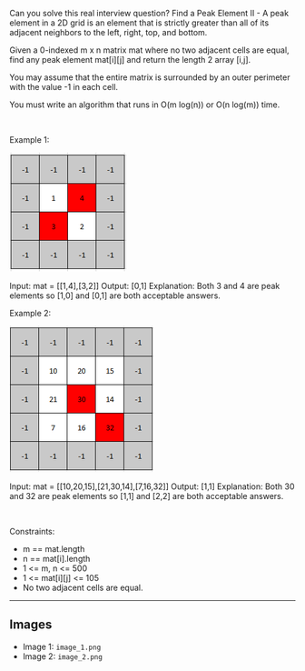Can you solve this real interview question? Find a Peak Element II - A peak element in a 2D grid is an element that is strictly greater than all of its adjacent neighbors to the left, right, top, and bottom.

Given a 0-indexed m x n matrix mat where no two adjacent cells are equal, find any peak element mat[i][j] and return the length 2 array [i,j].

You may assume that the entire matrix is surrounded by an outer perimeter with the value -1 in each cell.

You must write an algorithm that runs in O(m log(n)) or O(n log(m)) time.

 

Example 1:

![Example 1](./image_1.png)


Input: mat = [[1,4],[3,2]]
Output: [0,1]
Explanation: Both 3 and 4 are peak elements so [1,0] and [0,1] are both acceptable answers.


Example 2:

![Example 2](./image_2.png)


Input: mat = [[10,20,15],[21,30,14],[7,16,32]]
Output: [1,1]
Explanation: Both 30 and 32 are peak elements so [1,1] and [2,2] are both acceptable answers.


 

Constraints:

 * m == mat.length
 * n == mat[i].length
 * 1 <= m, n <= 500
 * 1 <= mat[i][j] <= 105
 * No two adjacent cells are equal.

---

## Images

- Image 1: `image_1.png`
- Image 2: `image_2.png`
